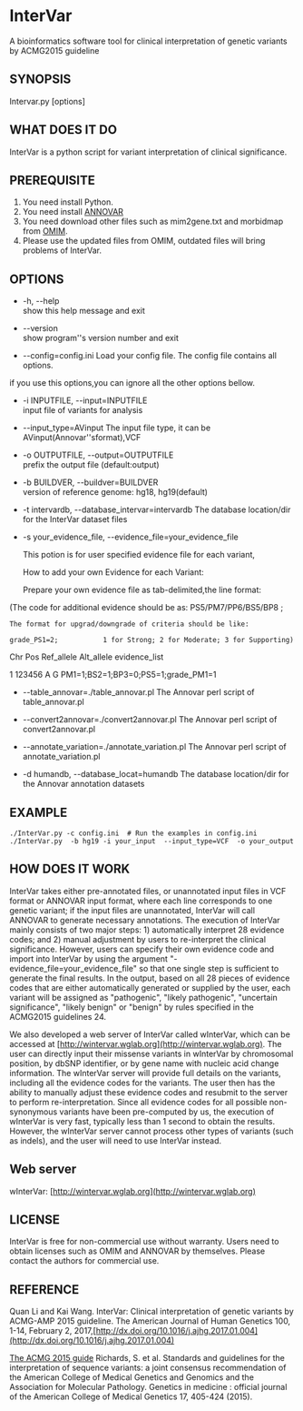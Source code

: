 # InterVar
A bioinformatics software tool for clinical interpretation of genetic variants by ACMG2015 guideline

## SYNOPSIS

Intervar.py [options]

## WHAT DOES IT DO

InterVar is a python script for variant interpretation of clinical significance. 

## PREREQUISITE

1. You need install Python.
2. You need install [ANNOVAR](http://annovar.openbioinformatics.org/en/latest/)
3. You need download other files such as mim2gene.txt and morbidmap from [OMIM](http://www.omim.org/downloads).
4. Please use the updated files from OMIM, outdated files will bring problems of InterVar.

## OPTIONS

- -h, --help              
show this help message and exit  

- --version             
show program''s version number and exit

- --config=config.ini
Load your config file. The config file contains all options.

if you use this options,you can ignore all the other options bellow.

- -i INPUTFILE, --input=INPUTFILE           
input file of  variants for analysis

- --input_type=AVinput 
The input file type, it can be  AVinput(Annovar''sformat),VCF

- -o OUTPUTFILE, --output=OUTPUTFILE     
prefix the output file (default:output)

- -b BUILDVER, --buildver=BUILDVER    
version of reference genome: hg18, hg19(default)

- -t intervardb, --database_intervar=intervardb
The database location/dir for the InterVar dataset files

- -s your_evidence_file, --evidence_file=your_evidence_file

  This potion is for user specified evidence file for each variant,
  
  How to add your own Evidence for each Variant:

  Prepare your own evidence  file as tab-delimited,the line format:

(The code for additional evidence should be as: PS5/PM7/PP6/BS5/BP8 ;

    The format for upgrad/downgrade of criteria should be like:

    grade_PS1=2;           1 for Strong; 2 for Moderate; 3 for Supporting)

 Chr Pos Ref_allele Alt_allele  evidence_list

 1 123456 A G PM1=1;BS2=1;BP3=0;PS5=1;grade_PM1=1

- --table_annovar=./table_annovar.pl
The Annovar perl script of table_annovar.pl

- --convert2annovar=./convert2annovar.pl
The Annovar perl script of convert2annovar.pl

- --annotate_variation=./annotate_variation.pl
The Annovar perl script of annotate_variation.pl

-  -d humandb, --database_locat=humandb 
The database location/dir for the Annovar annotation datasets


## EXAMPLE

    ./InterVar.py -c config.ini  # Run the examples in config.ini
    ./InterVar.py  -b hg19 -i your_input  --input_type=VCF  -o your_output


## HOW DOES IT WORK

InterVar takes either pre-annotated files, or unannotated input files in VCF format or ANNOVAR input format, where each line corresponds to one genetic variant; if the input files are unannotated, InterVar will call ANNOVAR to generate necessary annotations. The execution of InterVar mainly consists of two major steps: 1) automatically interpret 28 evidence codes; and 2) manual adjustment by users to re-interpret the clinical significance. However, users can specify their own evidence code and import into InterVar by using the argument "-evidence_file=your_evidence_file" so that one single step is sufficient to generate the final results. In the output, based on all 28 pieces of evidence codes that are either automatically generated or supplied by the user, each variant will be assigned as "pathogenic", "likely pathogenic", "uncertain significance", "likely benign" or "benign" by rules specified in the ACMG2015 guidelines 24.  

We also developed a web server of InterVar called wInterVar, which can be accessed at [http://wintervar.wglab.org](http://wintervar.wglab.org). The user can directly input their missense variants in wInterVar by chromosomal position, by dbSNP identifier, or by gene name with nucleic acid change information. The wInterVar server will provide full details on the variants, including all the evidence codes for the variants. The user then has the ability to manually adjust these evidence codes and resubmit to the server to perform re-interpretation. Since all evidence codes for all possible non-synonymous variants have been pre-computed by us, the execution of wInterVar is very fast, typically less than 1 second to obtain the results. However, the wInterVar server cannot process other types of variants (such as indels), and the user will need to use InterVar instead.

## Web server
wInterVar:  [http://wintervar.wglab.org](http://wintervar.wglab.org)

## LICENSE

InterVar is free for non-commercial use without warranty. Users need to obtain licenses such as OMIM and ANNOVAR by themselves. Please contact the authors for commercial use.

## REFERENCE
Quan Li and Kai Wang. InterVar: Clinical interpretation of genetic variants by ACMG-AMP 2015 guideline. The American Journal of Human Genetics 100, 1-14, February 2, 2017,[http://dx.doi.org/10.1016/j.ajhg.2017.01.004](http://dx.doi.org/10.1016/j.ajhg.2017.01.004)

[The ACMG 2015 guide](http://www.ncbi.nlm.nih.gov/pubmed/25741868)
Richards, S. et al. Standards and guidelines for the interpretation of sequence variants: a joint consensus recommendation of the American College of Medical Genetics and Genomics and the Association for Molecular Pathology. Genetics in medicine : official journal of the American College of Medical Genetics 17, 405-424 (2015).





<script>
  (function(i,s,o,g,r,a,m){i['GoogleAnalyticsObject']=r;i[r]=i[r]||function(){
  (i[r].q=i[r].q||[]).push(arguments)},i[r].l=1*new Date();a=s.createElement(o),
  m=s.getElementsByTagName(o)[0];a.async=1;a.src=g;m.parentNode.insertBefore(a,m)
  })(window,document,'script','https://www.google-analytics.com/analytics.js','ga');

  ga('create', 'UA-88917545-3', 'auto');
  ga('send', 'pageview');

</script>
